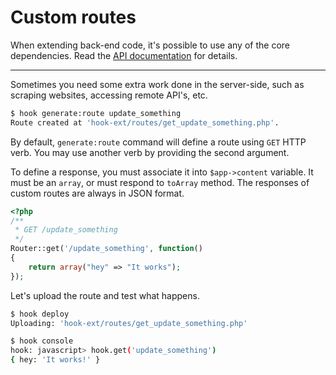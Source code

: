 # Custom routes

When extending back-end code, it's possible to use any of the core dependencies.
Read the [API documentation](http://doubleleft.github.io/hook/) for details.

***

Sometimes you need some extra work done in the server-side, such as scraping
websites, accessing remote API's, etc.

```bash
$ hook generate:route update_something
Route created at 'hook-ext/routes/get_update_something.php'.
```

By default, `generate:route` command will define a route using `GET` HTTP verb.
You may use another verb by providing the second argument.

To define a response, you must associate it into `$app->content` variable. It
must be an `array`, or must respond to `toArray` method. The responses of custom
routes are always in JSON format.

```php
<?php
/**
 * GET /update_something
 */
Router::get('/update_something', function()
{
    return array("hey" => "It works");
});
```

Let's upload the route and test what happens.

```bash
$ hook deploy
Uploading: 'hook-ext/routes/get_update_something.php'
```

```bash
$ hook console
hook: javascript> hook.get('update_something')
{ hey: 'It works!' }
```
